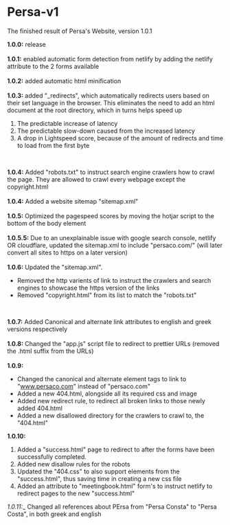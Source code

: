 # Persa-v1
The finished result of Persa's Website, version 1.0.1

__1.0.0:__ release <br>
<br>
__1.0.1:__ enabled automatic form detection from netlify by adding the netlify attribute to the 2 forms available <br>
<br>
__1.0.2:__ added automatic html minification <br>
<br>
__1.0.3:__ added "_redirects", which automatically redirects users based on their set language in the browser. This eliminates the need to add an html document at the root directory, which in turns helps speed up 

 <ol>   <li>The predictable increase of latency</li>   <li>The
   predictable slow-down caused from the increased latency</li>   <li>A
   drop in Lightspeed score, because of the amount of redirects and time
   to load from the first byte</li> </ol>
   <br>

__1.0.4:__ Added "robots.txt" to instruct search engine crawlers how to crawl the page. They are allowed to crawl every webpage except the copyright.html <br>
<br>
__1.0.4:__ Added a website sitemap "sitemap.xml" <br>
<br>
__1.0.5:__ Optimized the pagespeed scores by moving the hotjar script to the bottom of the body element <br>
<br>
__1.0.5.5:__ Due to an unexplainable issue with google search console, netlify OR cloudflare, updated the sitemap.xml to include "persaco.com/" (will later convert all sites to https on a later version) <br>
<br>
__1.0.6:__ Updated the "sitemap.xml". <ul>  <li>Removed the http varients of link to instruct the crawlers and search engines to showcase the https version of the links</li>  <li>Removed "copyright.html" from its list to match the "robots.txt" </li>  </ul> <br>

__1.0.7:__ Added Canonical and alternate link attributes to english and greek versions respectively <br>
<br>
__1.0.8:__ Changed the "app.js" script file to redirect to prettier URLs (removed the .html suffix from the URLs) <br>
<br>
__1.0.9:__ <ul>  <li>Changed the canonical and alternate element tags to link to "www.persaco.com" instead of "persaco.com"</li>  <li>Added a new 404.html, alongside all its required css and image</li>  <li> Added new redirect rule, to redirect all broken links to those newly added 404.html </li>  <li> Added a new disallowed directory for the crawlers to crawl to, the "404.html" </li>   </ul>

__1.0.10:__ <ol>  <li>Added a "success.html" page to redirect to after the forms have been successfully completed.</li>  <li>Added new disallow rules for the robots</li>  <li>Updated the "404.css" to also support elements from the "success.html", thus saving time in creating a new css file</li>  <li>Added an attribute to "meetingbook.html" form's to instruct netlify to redirect pages to the new "success.html"</li>  </ol>

_1.0.11:__ Changed all references about PErsa from "Persa Consta" to "Persa Costa", in both greek and english <br>
<br>